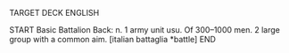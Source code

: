 TARGET DECK
ENGLISH

START
Basic
Battalion
Back: n. 1 army unit usu. Of 300–1000 men. 2 large group with a common aim. [italian battaglia *battle]
END
